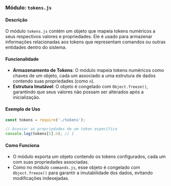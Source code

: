 ### Módulo: `tokens.js`

#### Descrição

O módulo `tokens.js` contém um objeto que mapeia tokens numéricos a seus respectivos valores e propriedades. Ele é usado para armazenar informações relacionadas aos tokens que representam comandos ou outras entidades dentro do sistema.

#### Funcionalidade

- **Armazenamento de Tokens**: O módulo mapeia tokens numéricos como chaves de um objeto, cada um associado a uma estrutura de dados contendo suas propriedades (como `n`).
- **Estrutura Imutável**: O objeto é congelado com `Object.freeze()`, garantindo que seus valores não possam ser alterados após a inicialização.

#### Exemplo de Uso

```js
const tokens = require('./tokens');

// Acessar as propriedades de um token específico
console.log(tokens[1].n); // 1
```

#### Como Funciona

- O módulo exporta um objeto contendo os tokens configurados, cada um com suas propriedades associadas.
- Como no módulo `commands.js`, esse objeto é congelado com `Object.freeze()` para garantir a imutabilidade dos dados, evitando modificações indesejadas.
